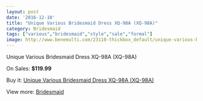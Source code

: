 ```yaml
---
layout: post
date: '2016-12-10'
title: "Unique Various Bridesmaid Dress XQ-98A (XQ-98A)"
category: Bridesmaid
tags: ["various","bridesmaid","style","sale","formal"]
image: http://www.benemulti.com/23110-thickbox_default/unique-various-bridesmaid-dress-xq-98a-xq-98a.jpg
---
```

Unique Various Bridesmaid Dress XQ-98A (XQ-98A)

On Sales: **$119.99**
<a href="https://www.benemulti.com/en/bridesmaid/8847-unique-various-bridesmaid-dress-xq-98a-xq-98a.html"><amp-img layout="responsive" width="600" height="600" src="//www.benemulti.com/23110-thickbox_default/unique-various-bridesmaid-dress-xq-98a-xq-98a.jpg" alt="Unique Various Bridesmaid Dress XQ-98A (XQ-98A) 0" /></a>

Buy it: [Unique Various Bridesmaid Dress XQ-98A (XQ-98A)](https://www.benemulti.com/en/bridesmaid/8847-unique-various-bridesmaid-dress-xq-98a-xq-98a.html "Unique Various Bridesmaid Dress XQ-98A (XQ-98A)")

View more: [Bridesmaid](https://www.benemulti.com/en/74-bridesmaid "Bridesmaid")